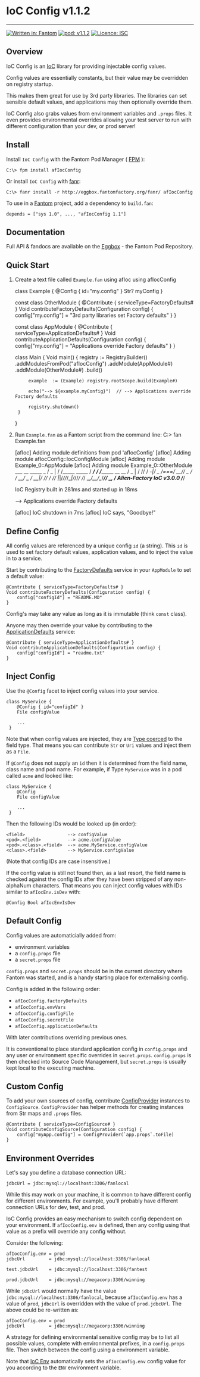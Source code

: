 # IoC Config v1.1.2
---

[![Written in: Fantom](http://img.shields.io/badge/written%20in-Fantom-lightgray.svg)](https://fantom-lang.org/)
[![pod: v1.1.2](http://img.shields.io/badge/pod-v1.1.2-yellow.svg)](http://eggbox.fantomfactory.org/pods/afIocConfig)
[![Licence: ISC](http://img.shields.io/badge/licence-ISC-blue.svg)](https://choosealicense.com/licenses/isc/)

## <a name="overview"></a>Overview

IoC Config is an [IoC](http://eggbox.fantomfactory.org/pods/afIoc) library for providing injectable config values.

Config values are essentially constants, but their value may be overridden on registry startup.

This makes them great for use by 3rd party libraries. The libraries can set sensible default values, and applications may then optionally override them.

IoC Config also grabs values from environment variables and `.props` files. It even provides environmental overrides allowing your test server to run with different configuration than your dev, or prod server!

## <a name="Install"></a>Install

Install `IoC Config` with the Fantom Pod Manager ( [FPM](http://eggbox.fantomfactory.org/pods/afFpm) ):

    C:\> fpm install afIocConfig

Or install `IoC Config` with [fanr](https://fantom.org/doc/docFanr/Tool.html#install):

    C:\> fanr install -r http://eggbox.fantomfactory.org/fanr/ afIocConfig

To use in a [Fantom](https://fantom-lang.org/) project, add a dependency to `build.fan`:

    depends = ["sys 1.0", ..., "afIocConfig 1.1"]

## <a name="documentation"></a>Documentation

Full API & fandocs are available on the [Eggbox](http://eggbox.fantomfactory.org/pods/afIocConfig/) - the Fantom Pod Repository.

## Quick Start

1. Create a text file called `Example.fan`    using afIoc
    using afIocConfig
    
    class Example {
        @Config { id="my.config" }
        Str? myConfig
    }
    
    const class OtherModule {
        @Contribute { serviceType=FactoryDefaults# }
        Void contributeFactoryDefaults(Configuration config) {
            config["my.config"] = "3rd party libraries set Factory defaults"
        }
    }
    
    const class AppModule {
        @Contribute { serviceType=ApplicationDefaults# }
        Void contributeApplicationDefaults(Configuration config) {
            config["my.config"] = "Applications override Factory defaults"
        }
    }
    
    class Main {
        Void main() {
            registry := RegistryBuilder()
                .addModulesFromPod("afIocConfig")
                .addModule(AppModule#)
                .addModule(OtherModule#)
                .build()
    
            example  := (Example) registry.rootScope.build(Example#)
    
            echo("--> ${example.myConfig}")  // --> Applications override Factory defaults
    
            registry.shutdown()
        }
    }


2. Run `Example.fan` as a Fantom script from the command line:    C:\> fan Example.fan
    
    [afIoc] Adding module definitions from pod 'afIocConfig'
    [afIoc] Adding module afIocConfig::IocConfigModule
    [afIoc] Adding module Example_0::AppModule
    [afIoc] Adding module Example_0::OtherModule
       ___    __                 _____        _
      / _ |  / /_____  _____    / ___/__  ___/ /_________  __ __
     / _  | / // / -_|/ _  /===/ __// _ \/ _/ __/ _  / __|/ // /
    /_/ |_|/_//_/\__|/_//_/   /_/   \_,_/__/\__/____/_/   \_, /
                                Alien-Factory IoC v3.0.0 /___/
    
    IoC Registry built in 281ms and started up in 18ms
    
    --> Applications override Factory defaults
    
    [afIoc] IoC shutdown in 7ms
    [afIoc] IoC says, "Goodbye!"




## Define Config

All config values are referenced by a unique config `id` (a string). This `id` is used to set factory default values, application values, and to inject the value in to a service.

Start by contributing to the [FactoryDefaults](http://eggbox.fantomfactory.org/pods/afIocConfig/api/FactoryDefaults) service in your `AppModule` to set a default value:

    @Contribute { serviceType=FactoryDefaults# }
    Void contributeFactoryDefaults(Configuration config) {
        config["configId"] = "README.MD"
    }

Config's may take any value as long as it is immutable (think `const` class).

Anyone may then override your value by contributing to the [ApplicationDefaults](http://eggbox.fantomfactory.org/pods/afIocConfig/api/ApplicationDefaults) service:

    @Contribute { serviceType=ApplicationDefaults# }
    Void contributeApplicationDefaults(Configuration config) {
        config["configId"] = "readme.txt"
    }

## Inject Config

Use the `@Config` facet to inject config values into your service.

    class MyService {
        @Config { id="configId" }
        File configValue
    
        ...
     }

Note that when config values are injected, they are [Type coerced](http://eggbox.fantomfactory.org/pods/afBeanUtils/api/TypeCoercer) to the field type. That means you can contribute `Str` or `Uri` values and inject them as a `File`.

If `@Config` does not supply an `id` then it is determined from the field name, class name and pod name. For example, if Type `MyService` was in a pod called `acme` and looked like:

    class MyService {
        @Config
        File configValue
    
        ...
     }

Then the following IDs would be looked up (in order):

    <field>                --> configValue
    <pod>.<field>          --> acme.configValue
    <pod>.<class>.<field>  --> acme.MyService.configValue
    <class>.<field>        --> MyService.configValue

(Note that config IDs are case insensitive.)

If the config value is still not found then, as a last resort, the field name is checked against the config IDs after they have been stripped of any non-alphaNum characters. That means you can inject config values with IDs similar to `afIocEnv.isDev` with:

    @Config Bool afIocEnvIsDev

## Default Config

Config values are automaticially added from:

* environment variables
* a `config.props` file
* a `secret.props` file


`config.props` and `secret.props` should be in the current directory where Fantom was started, and is a handy starting place for externalising config.

Config is added in the following order:

* `afIocConfig.factoryDefaults`
* `afIocConfig.envVars`
* `afIocConfig.configFile`
* `afIocConfig.secretFile`
* `afIocConfig.applicationDefaults`


With later contributions overriding previous ones.

It is conventional to place standard application config in `config.props` and any user or environment specific overrides in `secret.props`. `config.props` is then checked into Source Code Management, but `secret.props` is usually kept local to the executing machine.

## Custom Config

To add your own sources of config, contribute [ConfigProvider](http://eggbox.fantomfactory.org/pods/afIocConfig/api/ConfigProvider) instances to `ConfigSource`. `ConfigProvider` has helper methods for creating instances from Str maps and `.props` files.

    @Contribute { serviceType=ConfigSource# }
    Void contributeConfigSource(Configuration config) {
        config["myApp.config"] = ConfigProvider(`app.props`.toFile)
    }
    

## Environment Overrides

Let's say you define a database connection URL:

    jdbcUrl = jdbc:mysql://localhost:3306/fanlocal

While this may work on your machine, it is common to have different config for different environments. For example, you'll probably have different connection URLs for dev, test, and prod.

IoC Config provides an easy mechanism to switch config dependent on your environment. If  `afIocConfig.env` is defined, then any config using that value as a prefix will override any config without.

Consider the following:

    afIocConfig.env = prod
    jdbcUrl         = jdbc:mysql://localhost:3306/fanlocal
    
    test.jdbcUrl    = jdbc:mysql://localhost:3306/fantest
    
    prod.jdbcUrl    = jdbc:mysql://megacorp:3306/winning
    

While `jdbcUrl` would normally have the value `jdbc:mysql://localhost:3306/fanlocal`, because `afIocConfig.env` has a value of `prod`, `jdbcUrl` is overridden with the value of `prod.jdbcUrl`. The above could be re-written as:

    afIocConfig.env = prod
    jdbcUrl         = jdbc:mysql://megacorp:3306/winning
    

A strategy for defining environmental sensitive config may be to list all possible values, complete with environmental prefixes, in a `config.props` file. Then switch between the config using a environment variable.

Note that [IoC Env](http://eggbox.fantomfactory.org/pods/afIocEnv) automatically sets the `afIocConfig.env` config value for you according to the `ENV` environment variable.


